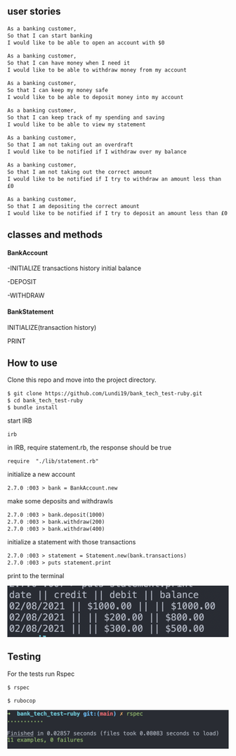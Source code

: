 ## user stories

```
As a banking customer,
So that I can start banking
I would like to be able to open an account with $0
```
```
As a banking customer,
So that I can have money when I need it
I would like to be able to withdraw money from my account
```
```
As a banking customer,
So that I can keep my money safe
I would like to be able to deposit money into my account
```
```
As a banking customer,
So that I can keep track of my spending and saving
I would like to be able to view my statement
```
```
As a banking customer,
So that I am not taking out an overdraft
I would like to be notified if I withdraw over my balance
```
```
As a banking customer,
So that I am not taking out the correct amount
I would like to be notified if I try to withdraw an amount less than £0
```
```
As a banking customer,
So that I am depositing the correct amount 
I would like to be notified if I try to deposit an amount less than £0
```

## classes and methods

#### BankAccount 

-INITIALIZE
transactions history
initial balance

-DEPOSIT

-WITHDRAW


#### BankStatement

INITIALIZE(transaction history)

PRINT

## How to use

Clone this repo and move into the project directory.
```
$ git clone https://github.com/Lundi19/bank_tech_test-ruby.git
$ cd bank_tech_test-ruby
$ bundle install
```
start IRB
```
irb
```
in IRB, require statement.rb, the response should be true
```
require  "./lib/statement.rb"
```
initialize a new account
```
2.7.0 :003 > bank = BankAccount.new
```
make some deposits and withdrawls
```
2.7.0 :003 > bank.deposit(1000)
2.7.0 :003 > bank.withdraw(200)
2.7.0 :003 > bank.withdraw(400)
```
initialize a statement with those transactions
```
2.7.0 :003 > statement = Statement.new(bank.transactions)
2.7.0 :003 > puts statement.print
```
print to the terminal

<img src="./statement.png">

## Testing

For the tests run Rspec
```
$ rspec
```
```
$ rubocop
```
<img src="./RSPEC.png">

















